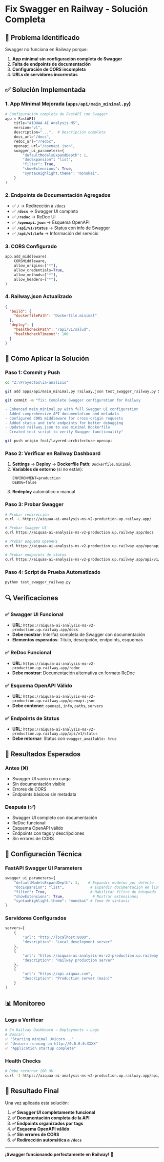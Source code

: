 # Fix Swagger en Railway - Solución Completa

## 🚨 Problema Identificado

Swagger no funciona en Railway porque:
1. **App minimal sin configuración completa de Swagger**
2. **Falta de endpoints de documentación**
3. **Configuración de CORS incompleta**
4. **URLs de servidores incorrectas**

## ✅ Solución Implementada

### 1. **App Minimal Mejorada** (`apps/api/main_minimal.py`)

```python
# Configuración completa de FastAPI con Swagger
app = FastAPI(
    title="AIQUAA AI Analysis MS",
    version="v1",
    description="...",  # Descripción completa
    docs_url="/docs",
    redoc_url="/redoc", 
    openapi_url="/openapi.json",
    swagger_ui_parameters={
        "defaultModelsExpandDepth": 1,
        "docExpansion": "list",
        "filter": True,
        "showExtensions": True,
        "syntaxHighlight.theme": "monokai",
    }
)
```

### 2. **Endpoints de Documentación Agregados**

- ✅ **`/`** → Redirección a `/docs`
- ✅ **`/docs`** → Swagger UI completo
- ✅ **`/redoc`** → ReDoc UI
- ✅ **`/openapi.json`** → Esquema OpenAPI
- ✅ **`/api/v1/status`** → Status con info de Swagger
- ✅ **`/api/v1/info`** → Información del servicio

### 3. **CORS Configurado**

```python
app.add_middleware(
    CORSMiddleware,
    allow_origins=["*"],
    allow_credentials=True,
    allow_methods=["*"],
    allow_headers=["*"],
)
```

### 4. **Railway.json Actualizado**

```json
{
  "build": {
    "dockerfilePath": "Dockerfile.minimal"
  },
  "deploy": {
    "healthcheckPath": "/api/v1/salud",
    "healthcheckTimeout": 100
  }
}
```

## 🚀 Cómo Aplicar la Solución

### Paso 1: Commit y Push

```bash
cd "Z:\Proyectos\ia-analisis"

git add apps/api/main_minimal.py railway.json test_swagger_railway.py SWAGGER_RAILWAY_FIX.md

git commit -m "fix: Complete Swagger configuration for Railway

- Enhanced main_minimal.py with full Swagger UI configuration
- Added comprehensive API documentation and metadata
- Configured CORS middleware for cross-origin requests
- Added status and info endpoints for better debugging
- Updated railway.json to use minimal Dockerfile
- Created test script to verify Swagger functionality"

git push origin feat/layered-architecture-openapi
```

### Paso 2: Verificar en Railway Dashboard

1. **Settings** → **Deploy** → **Dockerfile Path**: `Dockerfile.minimal`
2. **Variables de entorno** (si no están):
   ```
   ENVIRONMENT=production
   DEBUG=false
   ```
3. **Redeploy** automático o manual

### Paso 3: Probar Swagger

```bash
# Probar redirección
curl -L https://aiquaa-ai-analysis-ms-v2-production.up.railway.app/

# Probar Swagger UI
curl https://aiquaa-ai-analysis-ms-v2-production.up.railway.app/docs

# Probar esquema OpenAPI
curl https://aiquaa-ai-analysis-ms-v2-production.up.railway.app/openapi.json

# Probar endpoints de status
curl https://aiquaa-ai-analysis-ms-v2-production.up.railway.app/api/v1/status
```

### Paso 4: Script de Prueba Automatizado

```bash
python test_swagger_railway.py
```

## 🔍 Verificaciones

### ✅ Swagger UI Funcional
- **URL**: `https://aiquaa-ai-analysis-ms-v2-production.up.railway.app/docs`
- **Debe mostrar**: Interfaz completa de Swagger con documentación
- **Elementos esperados**: Título, descripción, endpoints, esquemas

### ✅ ReDoc Funcional  
- **URL**: `https://aiquaa-ai-analysis-ms-v2-production.up.railway.app/redoc`
- **Debe mostrar**: Documentación alternativa en formato ReDoc

### ✅ Esquema OpenAPI Válido
- **URL**: `https://aiquaa-ai-analysis-ms-v2-production.up.railway.app/openapi.json`
- **Debe contener**: `openapi`, `info`, `paths`, `servers`

### ✅ Endpoints de Status
- **URL**: `https://aiquaa-ai-analysis-ms-v2-production.up.railway.app/api/v1/status`
- **Debe retornar**: Status con `swagger_available: true`

## 🎯 Resultados Esperados

### Antes (❌)
- Swagger UI vacío o no carga
- Sin documentación visible
- Errores de CORS
- Endpoints básicos sin metadata

### Después (✅)
- Swagger UI completo con documentación
- ReDoc funcional
- Esquema OpenAPI válido
- Endpoints con tags y descripciones
- Sin errores de CORS

## 🔧 Configuración Técnica

### FastAPI Swagger UI Parameters
```python
swagger_ui_parameters={
    "defaultModelsExpandDepth": 1,    # Expandir modelos por defecto
    "docExpansion": "list",            # Expandir documentación en lista
    "filter": True,                    # Habilitar filtro de búsqueda
    "showExtensions": True,             # Mostrar extensiones
    "syntaxHighlight.theme": "monokai" # Tema de sintaxis
}
```

### Servidores Configurados
```python
servers=[
    {
        "url": "http://localhost:8000",
        "description": "Local development server"
    },
    {
        "url": "https://aiquaa-ai-analysis-ms-v2-production.up.railway.app",
        "description": "Railway production server"
    },
    {
        "url": "https://api.aiquaa.com", 
        "description": "Production server (main)"
    }
]
```

## 📊 Monitoreo

### Logs a Verificar
```bash
# En Railway Dashboard → Deployments → Logs
# Buscar:
✅ "Starting minimal Uvicorn..."
✅ "Uvicorn running on http://0.0.0.0:XXXX"
✅ "Application startup complete"
```

### Health Checks
```bash
# Debe retornar 200 OK
curl -I https://aiquaa-ai-analysis-ms-v2-production.up.railway.app/api/v1/salud
```

## 🎉 Resultado Final

Una vez aplicada esta solución:

1. **✅ Swagger UI completamente funcional**
2. **✅ Documentación completa de la API**
3. **✅ Endpoints organizados por tags**
4. **✅ Esquema OpenAPI válido**
5. **✅ Sin errores de CORS**
6. **✅ Redirección automática a `/docs`**

---

**¡Swagger funcionando perfectamente en Railway!** 🚀
